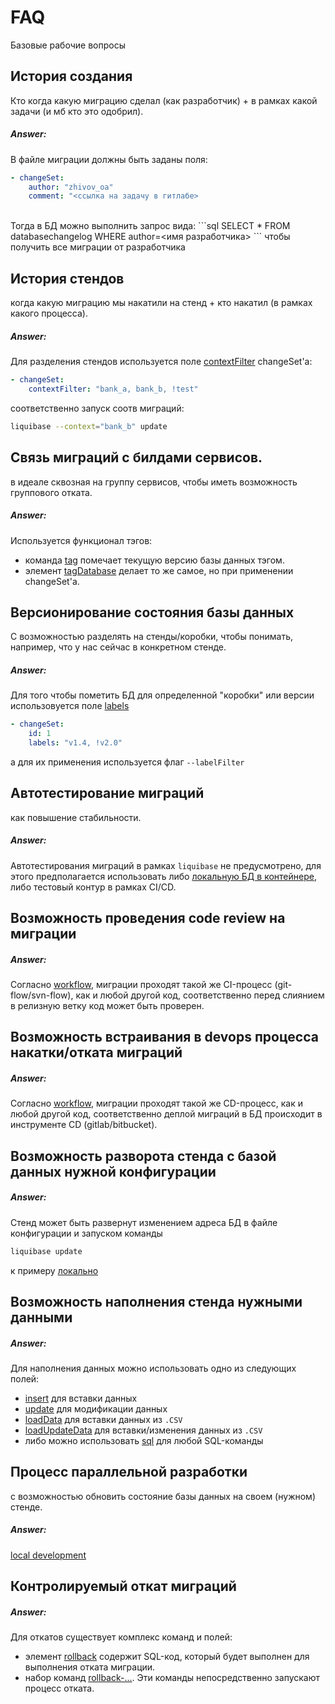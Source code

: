 # FAQ
Базовые рабочие вопросы

## История создания

Кто когда какую миграцию сделал (как разработчик) + в рамках какой задачи (и мб кто это одобрил).

##### Answer:

В файле миграции должны быть заданы поля:
```yaml
- changeSet:
    author: "zhivov_oa"
    comment: "<ссылка на задачу в гитлабе>
```
<br />
Тогда в БД можно выполнить запрос вида:
```sql
SELECT * FROM databasechangelog WHERE author=<имя разработчика>
```
чтобы получить все миграции от разработчика 

## История стендов

когда какую миграцию мы накатили на стенд + кто накатил (в рамках какого процесса).

##### Answer:

Для разделения стендов используется поле [contextFilter](https://docs.liquibase.com/concepts/changelogs/attributes/contexts.html) changeSet'а:
```yaml
- changeSet:
    contextFilter: "bank_a, bank_b, !test"
```
соответственно запуск соотв миграций:
```bash
liquibase --context="bank_b" update
```

## Связь миграций с билдами сервисов. 
в идеале сквозная на группу сервисов, чтобы иметь возможность группового отката.

##### Answer:

Используется функционал тэгов:
- команда [tag](https://docs.liquibase.com/commands/maintenance/tag.html) помечает текущую версию базы данных тэгом.
- элемент [tagDatabase](https://docs.liquibase.com/change-types/tag-database.html) делает то же самое, но при применении changeSet'а.


## Версионирование состояния базы данных
С возможностью разделять на стенды/коробки, чтобы понимать, например, что у нас сейчас в конкретном стенде.

##### Answer:

Для того чтобы пометить БД для определенной "коробки" или версии использовуется поле [labels](https://docs.liquibase.com/concepts/changelogs/attributes/labels.html)
```yaml
- changeSet:
    id: 1
    labels: "v1.4, !v2.0"
```
а для их применения используется флаг `--labelFilter`

## Автотестирование миграций
как повышение стабильности.

##### Answer:

Автотестирования миграций в рамках `liquibase` не предусмотрено, для этого предполагается использовать либо [локальную БД в контейнере](./../demo/README.md), либо тестовый контур в рамках CI/CD.

## Возможность проведения code review на миграции

##### Answer:

Согласно [workflow](./README.md), миграции проходят такой же CI-процесс (git-flow/svn-flow), как и любой другой код, соответственно перед слиянием в релизную ветку код может быть проверен.

## Возможность встраивания в devops процесса накатки/отката миграций

##### Answer:

Согласно [workflow](./README.md), миграции проходят такой же СD-процесс, как и любой другой код, соответственно деплой миграций в БД происходит в инструменте CD (gitlab/bitbucket).

## Возможность разворота стенда с базой данных нужной конфигурации

##### Answer:

Стенд может быть развернут изменением адреса БД в файле конфигурации и запуском команды 
```bash
liquibase update
```
к примеру [локально](./../demo/README.md)

## Возможность наполнения стенда нужными данными

##### Answer:

Для наполнения данных можно использовать одно из следующих полей:
- [insert](https://docs.liquibase.com/change-types/insert.html) для вставки данных
- [update](https://docs.liquibase.com/change-types/update.html) для модификации данных
- [loadData](https://docs.liquibase.com/change-types/load-data.html) для вставки данных из `.CSV`
- [loadUpdateData](https://docs.liquibase.com/change-types/load-update-data.html) для вставки/изменения данных из `.CSV`
- либо можно использовать [sql](https://docs.liquibase.com/change-types/sql.html) для любой SQL-команды

## Процесс параллельной разработки 
с возможностью обновить состояние базы данных на своем (нужном) стенде.

##### Answer:

[local development](./../demo/README.md)

## Контролируемый откат миграций

##### Answer:

Для откатов существует комплекс команд и полей:    
- элемент [rollback](https://docs.liquibase.com/commands/rollback/rollback-by-tag.html) содержит SQL-код, который будет выполнен для выполнения отката миграции.
- набор команд [rollback-...](https://docs.liquibase.com/commands/home.html#database-rollback-commands). Эти команды непосредственно запускают процесс отката.


